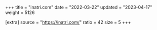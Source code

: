 +++
title = "inatri.com"
date = "2022-03-22"
updated = "2023-04-17"
weight = 5126

[extra]
source = "https://inatri.com/"
ratio = 42
size = 5
+++
